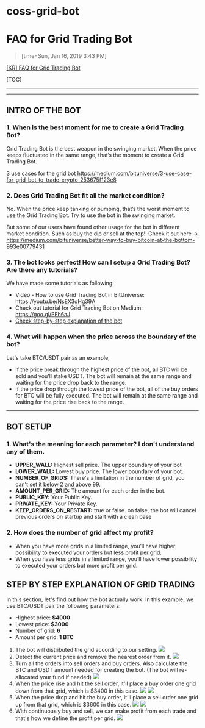 # coss-grid-bot

# FAQ for Grid Trading Bot

> [time=Sun, Jan 16, 2019 3:43 PM]
> 
[[KR] FAQ for Grid Trading Bot](/xeXoKJLDTgOPMhQ8gthuFA)

[TOC]


---


---

## **INTRO OF THE BOT**

### 1. When is the best moment for me to create a Grid Trading Bot?
Grid Trading Bot is the best weapon in the swinging market. When the price keeps fluctuated in the same range, that’s the moment to create a Grid Trading Bot.

3 use cases for the grid bot https://medium.com/bituniverse/3-use-case-for-grid-bot-to-trade-crypto-253675f123e8



### 2. Does Grid Trading Bot fit all the market condition?
No. When the price keep tanking or pumping, that’s the worst moment to use the Grid Trading Bot. Try to use the bot in the swinging market.

But some of our users have found other usage for the bot in different market condition. Such as buy the dip or sell at the top!!
Check it out here -> https://medium.com/bituniverse/better-way-to-buy-bitcoin-at-the-bottom-993e00779431

### 3. The bot looks perfect! How can I setup a Grid Trading Bot? Are there any tutorials?
We have made some tutorials as following:
* Video - How to use Grid Trading Bot in BitUniverse: https://youtu.be/NsEX3qHg39A
* Check out tutorial for Grid Trading Bot on Medium: https://goo.gl/EFh6aJ
* [Check step-by-step explanation of the bot](https://hackmd.io/egxkUDVHQZyyfEdy5Niucw?both#STEP-BY-STEP-EXPLANATION-OF-GRID-TRADING)


### 4. What will happen when the price across the boundary of the bot?
Let's take BTC/USDT pair as an example,
* If the price break through the highest price of the bot, all BTC will be sold and you’ll stake USDT. The bot will remain at the same range and waiting for the price drop back to the range.
* If the price drop through the lowest price of the bot, all of the buy orders for BTC will be fully executed. The bot will remain at the same range and waiting for the price rise back to the range.




---

	
## **BOT SETUP**

### 1. What's the meaning for each parameter? I don't understand any of them.
* **UPPER_WALL:** Highest sell price. The upper boundary of your bot
* **LOWER_WALL:** Lowest buy price. The lower boundary of your bot.
* **NUMBER_OF_GRIDS:** There's a limitation in the number of grid, you can't set it below 2 and above 99.
* **AMOUNT_PER_GRID:** The amount for each order in the bot.
* **PUBLIC_KEY:** Your Public Key.
* **PRIVATE_KEY:** Your Private Key.
* **KEEP_ORDERS_ON_RESTART:** true or false. on false, the bot will cancel previous orders on startup and start with a clean base

### 2. How does the number of grid affect my profit?
* When you have more grids in a limited range, you’ll have higher possibility to executed your orders but less profit per grid.
* When you have less grids in a limited range, you’ll have lower possibility to executed your orders but more profit per grid.


## STEP BY STEP EXPLANATION OF GRID TRADING 

In this section, let's find out how the bot actually work. In this example, we use BTC/USDT pair the following parameters:
* Highest price: **$4000**
* Lowest price: **$3000**
* Number of grid: **6**
* Amount per grid: **1 BTC**

1. The bot will distributed the grid according to our setting.
![](https://i.imgur.com/2Hx78IY.png)
2. Detect the current price and remove the nearest order from it.
![](https://i.imgur.com/pkUcxk8.png)
3. Turn all the orders into sell orders and buy orders. Also calculate the BTC and USDT amount needed for creating the bot. (The bot will re-allocated your fund if needed)
![](https://i.imgur.com/GdSYoF1.png)
4. When the price rise and hit the sell order, it'll place a buy order one grid down from that grid, which is $3400 in this case.
![](https://i.imgur.com/4OZr1Ox.png)
![](https://i.imgur.com/7Bn5Dk5.png)
5. When the price drop and hit the buy order, it'll place a sell order one grid up from that grid, which is $3600 in this case.
![](https://i.imgur.com/DL3qpb5.png)
![](https://i.imgur.com/1Y4wPnQ.png)
6. With continuously buy and sell, we can make profit from each trade and that's how we define the profit per grid.
![](https://i.imgur.com/chvsPkL.png)





